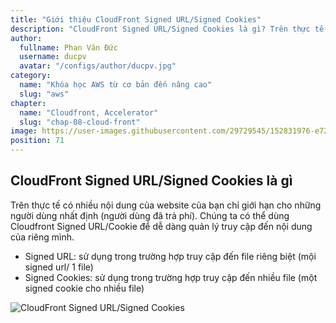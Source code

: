 ```yaml
---
title: "Giới thiệu CloudFront Signed URL/Signed Cookies"
description: "CloudFront Signed URL/Signed Cookies là gì? Trên thực tế có nhiều nội dung của website của bạn chỉ giới hạn cho những người dùng nhất định (người dùng đã trả phí). Chúng ta có thể dùng Cloudfront Signed URL/Cookie để dễ dàng quản lý truy cập đến nội dung của riêng mình."
author:
  fullname: Phan Văn Đức
  username: ducpv
  avatar: "/configs/author/ducpv.jpg"
category:
  name: "Khóa học AWS từ cơ bản đến nâng cao"
  slug: "aws"
chapter:
  name: "Cloudfront, Accelerator"
  slug: "chap-08-cloud-front"
image: https://user-images.githubusercontent.com/29729545/152831976-e7241d9a-97db-41a4-9354-f179743e43d5.jpg
position: 71
---
```


## CloudFront Signed URL/Signed Cookies là gì

Trên thực tế có nhiều nội dung của website của bạn chỉ giới hạn cho những người dùng nhất định (người dùng đã trả phí). Chúng ta có thể dùng Cloudfront Signed URL/Cookie để dễ dàng quản lý truy cập đến nội dung của riêng mình.

- Signed URL: sử dụng trong trường hợp truy cập đến file riêng biệt (mội signed url/ 1 file)
- Signed Cookies: sử dụng trong trường hợp truy cập đến nhiều file (một signed cookie cho nhiều file)

![CloudFront Signed URL/Signed Cookies](https://user-images.githubusercontent.com/29729545/152831976-e7241d9a-97db-41a4-9354-f179743e43d5.jpg)
